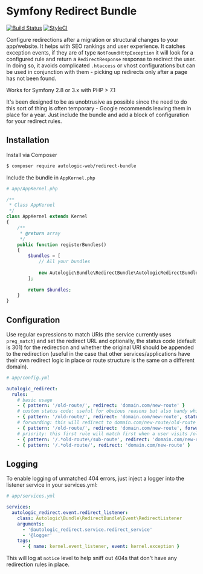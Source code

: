 # Symfony Redirect Bundle

[![Build Status](https://travis-ci.com/autologic-web/redirect-bundle.svg?token=u16nzQx7npX8bQUAmcyy&branch=master)](https://travis-ci.com/autologic-web/redirect-bundle) [![StyleCI](https://styleci.io/repos/106713467/shield?branch=master)](https://styleci.io/repos/106713467)

Configure redirections after a migration or structural changes to your app/website. It helps with SEO rankings and user experience.
It catches exception events, if they are of type `NotFoundHttpException` it will look for a configured rule and return a `RedirectResponse` response to redirect the user. In doing so, it avoids complicated `.htaccess` or vhost configurations but can be used in conjunction with them - picking up redirects only after a page has not been found.

Works for Symfony 2.8 or 3.x with PHP > 7.1

It's been designed to be as unobtrusive as possible since the need to do this sort of thing is often temporary - Google recommends leaving them in place for a year. Just include the bundle and add a block of configuration for your redirect rules.

## Installation

Install via Composer

```bash
$ composer require autologic-web/redirect-bundle
```

Include the bundle in `AppKernel.php`

```php
# app/AppKernel.php

/**
 * Class AppKernel
 */
class AppKernel extends Kernel
{
    /**
     * @return array
     */
    public function registerBundles()
    {
        $bundles = [
            // All your bundles
            
            new Autologic\Bundle\RedirectBundle\AutologicRedirectBundle(),
        ];
        
        return $bundles;
    }
}
```

## Configuration

Use regular expressions to match URIs (the service currently uses `preg_match`) and set the redirect URL and optionally, the status code (default is 301) for the redirection and whether the original URI should be appended to the redirection (useful in the case that other services/applications have their own redirect logic in place or route structure is the same on a different domain).

```yaml
# app/config.yml

autologic_redirect:
  rules:
    # basic usage
    - { pattern: '/old-route/', redirect: 'domain.com/new-route' }
    # custom status code: useful for obvious reasons but also handy while debugging to stop chrome caching 301 redirects
    - { pattern: '/old-route/', redirect: 'domain.com/new-route', status: 302 }
    # forwarding: this will redirect to domain.com/new-route/old-route
    - { pattern: '/old-route/', redirect: 'domain.com/new-route', forwarding: true }
    # priority: this first rule will match first when a user visits /old-route/sub-route, the second acting as a fallback
    - { pattern: '/.*old-route\/sub-route', redirect: 'domain.com/new-route/sub-route' }
    - { pattern: '/.*old-route/', redirect: 'domain.com/new-route' }
```

## Logging 
To enable logging of unmatched 404 errors, just inject a logger into the listener service in your services.yml:

```yaml
# app/services.yml

services:
  autologic_redirect.event.redirect_listener:
    class: Autologic\Bundle\RedirectBundle\Event\RedirectListener
    arguments:
      - '@autologic_redirect.service.redirect_service'
      - '@logger'
    tags:
      - { name: kernel.event_listener, event: kernel.exception }
```
This will log at `notice` level to help sniff out 404s that don't have any redirection rules in place.
